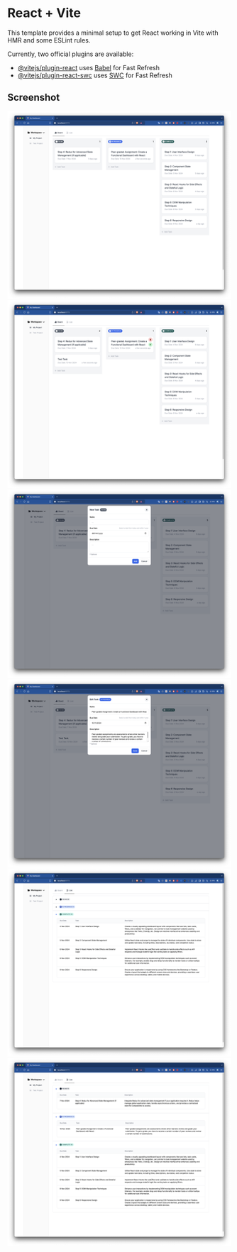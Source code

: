 # React + Vite

This template provides a minimal setup to get React working in Vite with HMR and some ESLint rules.

Currently, two official plugins are available:

- [@vitejs/plugin-react](https://github.com/vitejs/vite-plugin-react/blob/main/packages/plugin-react/README.md) uses [Babel](https://babeljs.io/) for Fast Refresh
- [@vitejs/plugin-react-swc](https://github.com/vitejs/vite-plugin-react-swc) uses [SWC](https://swc.rs/) for Fast Refresh

## Screenshot

![Main screen](/readme/ss1.png)
![Actions button](/readme/ss2.png)
![Add new task](/readme/ss3.png)
![Edit task](/readme/ss4.png)
![List by status](/readme/ss5.png)
![Expand all list](/readme/ss6.png)
